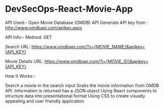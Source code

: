# DevSecOps-React-Movie-App


API Used:-
Open Movie Database (OMDB) API
Generate API key from : http://www.omdbapi.com/apikey.aspx


API Info:-
Method: GET

Search URL: https://www.omdbapi.com/?s={MOVIE_NAME}&apikey={API_KEY}

Movie Details URL: https://www.omdbapi.com/?i={MOVIE_ID}&apikey={API_KEY}


How It Works:-

Search a movie in the search input
Grabs the movie information from OMDB API.
Information is returned has a JSON object
Using React components to structure data into presentational format
Using CSS to create visually appealing and user friendly application
